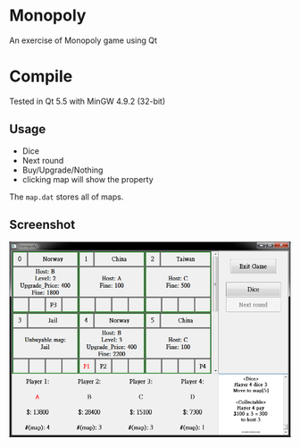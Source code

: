 # Monopoly
An exercise of Monopoly game using Qt

# Compile
Tested in Qt 5.5 with MinGW 4.9.2 (32-bit)

## Usage
- Dice
- Next round
- Buy/Upgrade/Nothing
- clicking map will show the property

The `map.dat` stores all of maps.

## Screenshot
![image](screenshot.png)
